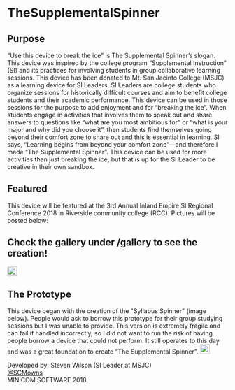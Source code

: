 # TheSupplementalSpinner
## Purpose
“Use this device to break the ice” is The Supplemental Spinner’s slogan. This device was inspired by the college program “Supplemental Instruction” (SI) and its practices for involving students in group collaborative learning sessions. This device has been donated to Mt. San Jacinto College (MSJC) as a learning device for SI Leaders. SI Leaders are college students who organize sessions for historically difficult courses and aim to benefit college students and their academic performance. This device can be used in those sessions for the purpose to add enjoyment and for “breaking the ice”. When students engage in activities that involves them to speak out and share answers to questions like “what are you most ambitious for” or “what is your major and why did you choose it”, then students find themselves going beyond their comfort zone to share out and this is essential in learning. SI says, “Learning begins from beyond your comfort zone”—and therefore I made “The Supplemental Spinner”. This device can be used for more activities than just breaking the ice, but that is up for the SI Leader to be creative in their own sandbox.

## Featured
This device will be featured at the 3rd Annual Inland Empire SI Regional Conference 2018 in Riverside community college (RCC). Pictures will be posted below:

## Check the gallery under /gallery to see the creation!
 <a href="https://github.com/MinicomSoftware/TheSupplementalSpinner/tree/master/gallery">
  <img src="https://github.com/MinicomSoftware/TheSupplementalSpinner/blob/master/gallery/front.jpg" alt="The Supplemental Spinner" style="width:22px;height:22px;border:0;">
</a> 


## The Prototype 
This device began with the creation of the "Syllabus Spinner" (image below). People would ask to borrow this prototype for their  group studying sessions but I was unable to provide. This version is extremely fragile and can fail if handled incorrectly, so I did not want to run the risk of having people borrow a device that could not perform. It still operates to this day and was a great foundation to create “The Supplemental Spinner”.
 <a href="https://github.com/MinicomSoftware/SyllabusSpinner">
  <img src="https://github.com/MinicomSoftware/SyllabusSpinner/blob/master/gallery/Syllabus%20Spinner%20Image%20(1).jpg?raw=true" alt="HTML tutorial" style="width:22px;height:22px;border:0;">
</a> 


Developed by: Steven Wilson (SI Leader at MSJC) <br>
<a href="https://twitter.com/SCMowns">@SCMowns</a> <br>
MINICOM SOFTWARE 2018
